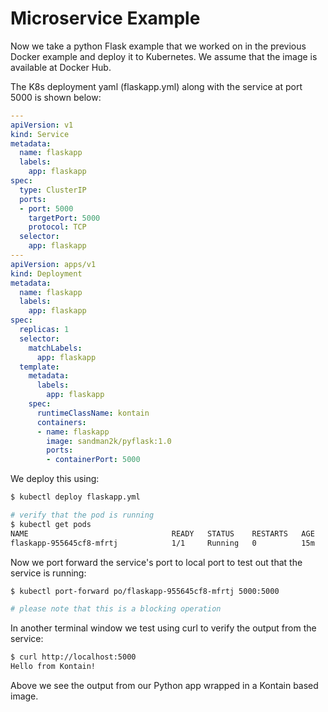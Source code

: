 # Microservice Example
Now we take a python Flask example that we worked on in the previous Docker example and deploy it to Kubernetes.  We assume that the image is available at Docker Hub.

The K8s deployment yaml (flaskapp.yml) along with the service at port 5000 is shown below:
```yaml
---
apiVersion: v1
kind: Service
metadata:
  name: flaskapp
  labels:
    app: flaskapp
spec:
  type: ClusterIP 
  ports:
  - port: 5000
    targetPort: 5000
    protocol: TCP
  selector:
    app: flaskapp
---
apiVersion: apps/v1
kind: Deployment
metadata:
  name: flaskapp
  labels:
    app: flaskapp
spec:
  replicas: 1
  selector:
    matchLabels:
      app: flaskapp
  template:
    metadata:
      labels:
        app: flaskapp
    spec:
      runtimeClassName: kontain
      containers:
      - name: flaskapp
        image: sandman2k/pyflask:1.0
        ports:
        - containerPort: 5000
```

We deploy this using:
```bash
$ kubectl deploy flaskapp.yml

# verify that the pod is running
$ kubectl get pods
NAME                                READY   STATUS    RESTARTS   AGE
flaskapp-955645cf8-mfrtj            1/1     Running   0          15m
```

Now we port forward the service's port to local port to test out that the service is running:
```bash
$ kubectl port-forward po/flaskapp-955645cf8-mfrtj 5000:5000

# please note that this is a blocking operation
```

In another terminal window we test using curl to verify the output from the service:
```bash
$ curl http://localhost:5000
Hello from Kontain!
```

Above we see the output from our Python app wrapped in a Kontain based image.
